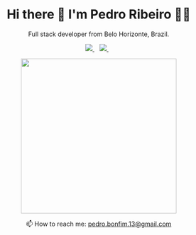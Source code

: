 <h1 align='center'>
  Hi there 👋 I'm Pedro Ribeiro 👨‍💻
</h1>

<p align='center'>
  Full stack developer from Belo Horizonte, Brazil.
</p>

<p align='center'>
  
  <a href="https://wa.me/5531997138813?text=Olá!%20Pedro">
    <img src="https://img.shields.io/badge/WHATSAPP-%2325D366.svg?&style=for-the-badge&logo=whatsapp&logoColor=white" />    
  </a>&nbsp;&nbsp;
  <a href="https://www.linkedin.com/in/pedro-ribeiro-dev/">
    <img src="https://img.shields.io/badge/linkedin-%230077B5.svg?&style=for-the-badge&logo=linkedin&logoColor=white" />
  </a>&nbsp;&nbsp;
</p>

<p align='center'>
  <a href="#"><img src="https://github-readme-stats.vercel.app/api?username=pedroribeirodev&show_icons=true&count_private=true&theme=dark" width="350"></a>
</p>

<p align='center'>
  📫 How to reach me: <a href='mailto:pedro.bonfim.13@gmail.com'>pedro.bonfim.13@gmail.com</a>
</p>

